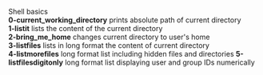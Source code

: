 Shell basics  
**0-current_working_directory** prints absolute path of current directory  
**1-listit** lists the content of the current directory  
**2-bring_me_home** changes current directory to user's home  
**3-listfiles** lists in long format the content of current directory  
**4-listmorefiles** long format list including hidden files and directories
**5-listfilesdigitonly** long format list displaying user and group IDs numerically  
